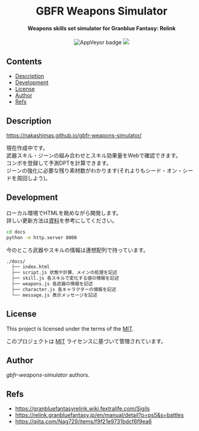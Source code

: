 
<p>
    <div align="center">
    <h1>GBFR Weapons Simulator</h1>
    </div>
</p>

<h4 align="center">Weapons skills set simulator for Granblue Fantasy: Relink</h4>

<p align="center">
  <a>
    <img alt="AppVeyor badge" src="https://img.shields.io/badge/build-passing-brightgreen">
  </a>
  <a href="./LICENSE">
    <img src="http://img.shields.io/badge/license-MIT-blue.svg?style=flat">
  </a>
</p>

<h2> Contents </h2>

- [Description](#description)
- [Development](#development)
- [License](#license)
- [Author](#author)
- [Refs](#refs)

## Description

https://nakashimas.github.io/gbfr-weapons-simulator/

現在作成中です。  
武器スキル・ジーンの組み合わせとスキル効果量をWebで確認できます。  
コンボを登録して予測DPTを計算できます。  
ジーンの強化に必要な残り素材数がわかります(それよりもシード・オン・シードを周回しよう)。  


## Development

ローカル環境でHTMLを眺めながら開発します。  
詳しい更新方法は[資料](./.github/CONTRIBUTING.md)を参考にしてください。

```sh
cd docs
python -m http.server 8000
```

今のところ武器やスキルの情報は連想配列で持っています。

```sh
./docs/
  ├── index.html
  ├── script.js 状態や計算、メインの処理を記述
  ├── skill.js 各スキルで変化する値の情報を記述
  ├── weapons.js 各武器の情報を記述
  ├── character.js 各キャラクターの情報を記述
  └── message.js 表示メッセージを記述
```


## License

This project is licensed under the terms of the [MIT](./LICENSE).

このプロジェクトは [MIT](./LICENSE) ライセンスに基づいて管理されています。


## Author

_gbfr-weapons-simulator_ authors.


## Refs

- https://granbluefantasyrelink.wiki.fextralife.com/Sigils
- https://relink.granbluefantasy.jp/en/manual/detail?p=ps5&s=battles
- https://qiita.com/Nag729/items/f9f21e9731bdcf6f9ea6